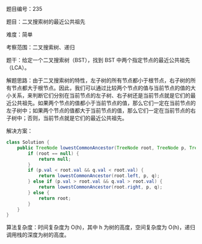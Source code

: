 题目编号：235

题目：二叉搜索树的最近公共祖先

难度：简单

考察范围：二叉搜索树、递归

题干：给定一个二叉搜索树（BST），找到 BST 中两个指定节点的最近公共祖先（LCA）。 

解题思路：由于二叉搜索树的特性，左子树的所有节点都小于根节点，右子树的所有节点都大于根节点。因此，我们可以通过比较两个节点的值与当前节点的值的大小关系，来判断它们分别在当前节点的左子树、右子树还是当前节点就是它们的最近公共祖先。如果两个节点的值都小于当前节点的值，那么它们一定在当前节点的左子树中；如果两个节点的值都大于当前节点的值，那么它们一定在当前节点的右子树中；否则，当前节点就是它们的最近公共祖先。

解决方案：

```java
class Solution {
    public TreeNode lowestCommonAncestor(TreeNode root, TreeNode p, TreeNode q) {
        if (root == null) {
            return null;
        }
        if (p.val < root.val && q.val < root.val) {
            return lowestCommonAncestor(root.left, p, q);
        } else if (p.val > root.val && q.val > root.val) {
            return lowestCommonAncestor(root.right, p, q);
        } else {
            return root;
        }
    }
}
```

算法复杂度：时间复杂度为 O(h)，其中 h 为树的高度，空间复杂度为 O(h)，递归调用栈的深度为树的高度。
